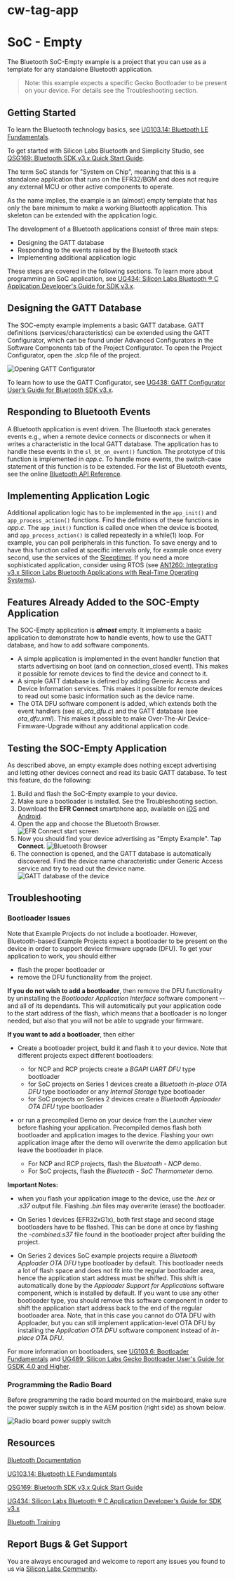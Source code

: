 # cw-tag-app


# SoC - Empty

The Bluetooth SoC-Empty example is a project that you can use as a template for any standalone Bluetooth application.

> Note: this example expects a specific Gecko Bootloader to be present on your device. For details see the Troubleshooting section.

## Getting Started

To learn the Bluetooth technology basics, see [UG103.14: Bluetooth LE Fundamentals](https://www.silabs.com/documents/public/user-guides/ug103-14-fundamentals-ble.pdf).

To get started with Silicon Labs Bluetooth and Simplicity Studio, see [QSG169: Bluetooth SDK v3.x Quick Start Guide](https://www.silabs.com/documents/public/quick-start-guides/qsg169-bluetooth-sdk-v3x-quick-start-guide.pdf).

The term SoC stands for "System on Chip", meaning that this is a standalone application that runs on the EFR32/BGM and does not require any external MCU or other active components to operate.

As the name implies, the example is an (almost) empty template that has only the bare minimum to make a working Bluetooth application. This skeleton can be extended with the application logic.

The development of a Bluetooth applications consist of three main steps:

* Designing the GATT database
* Responding to the events raised by the Bluetooth stack
* Implementing additional application logic

These steps are covered in the following sections. To learn more about programming an SoC application, see [UG434: Silicon Labs Bluetooth ® C Application Developer's Guide for SDK v3.x](https://www.silabs.com/documents/public/user-guides/ug434-bluetooth-c-soc-dev-guide-sdk-v3x.pdf).

## Designing the GATT Database

The SOC-empty example implements a basic GATT database. GATT definitions (services/characteristics) can be extended using the GATT Configurator, which can be found under Advanced Configurators in the Software Components tab of the Project Configurator. To open the Project Configurator, open the .slcp file of the project.

![Opening GATT Configurator](image/readme_img1.png)

To learn how to use the GATT Configurator, see [UG438: GATT Configurator User’s Guide for Bluetooth SDK v3.x](https://www.silabs.com/documents/public/user-guides/ug438-gatt-configurator-users-guide-sdk-v3x.pdf).

## Responding to Bluetooth Events

A Bluetooth application is event driven. The Bluetooth stack generates events e.g., when a remote device connects or disconnects or when it writes a characteristic in the local GATT database. The application has to handle these events in the `sl_bt_on_event()` function. The prototype of this function is implemented in *app.c*. To handle more events, the switch-case statement of this function is to be extended. For the list of Bluetooth events, see the online [Bluetooth API Reference](https://docs.silabs.com/bluetooth/latest/).

## Implementing Application Logic

Additional application logic has to be implemented in the `app_init()` and `app_process_action()` functions. Find the definitions of these functions in *app.c*. The `app_init()` function is called once when the device is booted, and `app_process_action()` is called repeatedly in a while(1) loop. For example, you can poll peripherals in this function. To save energy and to have this function called at specific intervals only, for example once every second, use the services of the [Sleeptimer](https://docs.silabs.com/gecko-platform/latest/service/api/group-sleeptimer). If you need a more sophisticated application, consider using RTOS (see [AN1260: Integrating v3.x Silicon Labs Bluetooth Applications with Real-Time Operating Systems](https://www.silabs.com/documents/public/application-notes/an1260-integrating-v3x-bluetooth-applications-with-rtos.pdf)).

## Features Already Added to the SOC-Empty Application

The SOC-Empty application is ***almost*** empty. It implements a basic application to demonstrate how to handle events, how to use the GATT database, and how to add software components.

* A simple application is implemented in the event handler function that starts advertising on boot (and on connection_closed event). This makes it possible for remote devices to find the device and connect to it.
* A simple GATT database is defined by adding Generic Access and Device Information services. This makes it possible for remote devices to read out some basic information such as the device name.
* The OTA DFU software component is added, which extends both the event handlers (see *sl_ota_dfu.c*) and the GATT database (see *ota_dfu.xml*). This makes it possible to make Over-The-Air Device-Firmware-Upgrade without any additional application code.

## Testing the SOC-Empty Application

As described above, an empty example does nothing except advertising and letting other devices connect and read its basic GATT database. To test this feature, do the following:

1. Build and flash the SoC-Empty example to your device.
2. Make sure a bootloader is installed. See the Troubleshooting section.
3. Download the **EFR Connect** smartphone app, available on [iOS](https://apps.apple.com/us/app/efr-connect/id1030932759) and [Android](https://play.google.com/store/apps/details?id=com.siliconlabs.bledemo).
4. Open the app and choose the Bluetooth Browser.
   ![EFR Connect start screen](image/readme_img2.png)
5. Now you should find your device advertising as "Empty Example". Tap **Connect**.
   ![Bluetooth Browser](image/readme_img3.png)
6. The connection is opened, and the GATT database is automatically discovered. Find the device name characteristic under Generic Access service and try to read out the device name.
   ![GATT database of the device](image/readme_img4.png)

## Troubleshooting

### Bootloader Issues

Note that Example Projects do not include a bootloader. However, Bluetooth-based Example Projects expect a bootloader to be present on the device in order to support device firmware upgrade (DFU). To get your application to work, you should either 
- flash the proper bootloader or
- remove the DFU functionality from the project.

**If you do not wish to add a bootloader**, then remove the DFU functionality by uninstalling the *Bootloader Application Interface* software component -- and all of its dependants. This will automatically put your application code to the start address of the flash, which means that a bootloader is no longer needed, but also that you will not be able to upgrade your firmware.

**If you want to add a bootloader**, then either 
- Create a bootloader project, build it and flash it to your device. Note that different projects expect different bootloaders:
  - for NCP and RCP projects create a *BGAPI UART DFU* type bootloader
  - for SoC projects on Series 1 devices create a *Bluetooth in-place OTA DFU* type bootloader or any *Internal Storage* type bootloader
  - for SoC projects on Series 2 devices create a *Bluetooth Apploader OTA DFU* type bootloader

- or run a precompiled Demo on your device from the Launcher view before flashing your application. Precompiled demos flash both bootloader and application images to the device. Flashing your own application image after the demo will overwrite the demo application but leave the bootloader in place. 
  - For NCP and RCP projects, flash the *Bluetooth - NCP* demo.
  - For SoC projects, flash the *Bluetooth - SoC Thermometer* demo.

**Important Notes:** 
- when you flash your application image to the device, use the *.hex* or *.s37* output file. Flashing *.bin* files may overwrite (erase) the bootloader.

- On Series 1 devices (EFR32xG1x), both first stage and second stage bootloaders have to be flashed. This can be done at once by flashing the *-combined.s37* file found in the bootloader project after building the project.

- On Series 2 devices SoC example projects require a *Bluetooth Apploader OTA DFU* type bootloader by default. This bootloader needs a lot of flash space and does not fit into the regular bootloader area, hence the application start address must be shifted. This shift is automatically done by the *Apploader Support for Applications* software component, which is installed by default. If you want to use any other bootloader type, you should remove this software component in order to shift the application start address back to the end of the regular bootloader area. Note, that in this case you cannot do OTA DFU with Apploader, but you can still implement application-level OTA DFU by installing the *Application OTA DFU* software component instead of *In-place OTA DFU*.

For more information on bootloaders, see [UG103.6: Bootloader Fundamentals](https://www.silabs.com/documents/public/user-guides/ug103-06-fundamentals-bootloading.pdf) and [UG489: Silicon Labs Gecko Bootloader User's Guide for GSDK 4.0 and Higher](https://cn.silabs.com/documents/public/user-guides/ug489-gecko-bootloader-user-guide-gsdk-4.pdf).


### Programming the Radio Board

Before programming the radio board mounted on the mainboard, make sure the power supply switch is in the AEM position (right side) as shown below.

![Radio board power supply switch](image/readme_img0.png)


## Resources

[Bluetooth Documentation](https://docs.silabs.com/bluetooth/latest/)

[UG103.14: Bluetooth LE Fundamentals](https://www.silabs.com/documents/public/user-guides/ug103-14-fundamentals-ble.pdf)

[QSG169: Bluetooth SDK v3.x Quick Start Guide](https://www.silabs.com/documents/public/quick-start-guides/qsg169-bluetooth-sdk-v3x-quick-start-guide.pdf)

[UG434: Silicon Labs Bluetooth ® C Application Developer's Guide for SDK v3.x](https://www.silabs.com/documents/public/user-guides/ug434-bluetooth-c-soc-dev-guide-sdk-v3x.pdf)

[Bluetooth Training](https://www.silabs.com/support/training/bluetooth)

## Report Bugs & Get Support

You are always encouraged and welcome to report any issues you found to us via [Silicon Labs Community](https://www.silabs.com/community).
